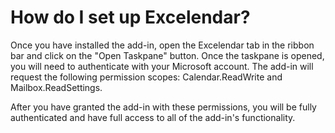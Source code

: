 # How do I set up Excelendar?

Once you have installed the add-in, open the Excelendar tab in the ribbon bar and click on the "Open Taskpane" button. Once the taskpane is opened, you will need to authenticate with your Microsoft account. The add-in will request the following permission scopes: Calendar.ReadWrite and Mailbox.ReadSettings.

After you have granted the add-in with these permissions, you will be fully authenticated and have full access to all of the add-in's functionality.
